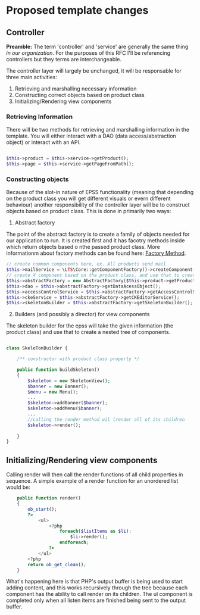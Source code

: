 # Proposed template changes

## Controller

**Preamble:** The term 'controller' and 'service' are generally the same thing *in our organization*. For the purposes of this RFC I'll be referencing controllers but they terms are interchangeable.

The controller layer will largely be unchanged, it will be responsable for three main activities:

1. Retrieving and marshalling necessary information 
2. Constructing correct objects based on product class
3. Initializing/Rendering view components

### Retrieving Information

There will be two methods for retrieving and marshalling information in the template. You will either interact with a DAO (data access/abstraction object) or interact with an API. 

```php

$this->product = $this->service->getProduct();
$this->page = $this->service->getPageFromPath();

```

### Constructing objects

Because of the slot-in nature of EPSS functionality (meaning that depending on the product class you will get different visuals or evern different behaviour) another responsibility of the controller layer will be to construct objects based on product class. This is done in primarily two ways:

1. Abstract factory 

The point of the abstract factory is to create a family of objects needed for our application to run. It is created first and it has facotry methods inside which return objects based o nthe passed product class. More informationm about factory methods can be found here: [Factory Method](https://sourcemaking.com/design_patterns/factory_method). 

```php
// create common components here, ex. All products send mail
$this->mailService = \LTS\Core::getComponentFactory()->createComponent("MailService");
// create X component based on the product class, and use that to create a family of objects. 
$this->abstractFactory = new AbstractFactory($this->product->getProductClass());
$this->dao = $this->abstractFactory->getDataAcessObject();
$this->accessControlService = $this->abstractFactory->getAccessControlService();
$this->ckeService = $this->abstractFactory->getCKEditorService();
$this->skeletonBuilder = $this->abstractFactory->getSkeletonBuilder();

```

2. Builders (and possibly a director) for view components

The skeleton builder for the epss will take the given information (the product class) and use that to create a nested tree of components.

```php

class SkeleTonBuilder {

    /** constructor with product class property */

    public function buildSkeleton() 
    {
        $skeleton = new SkeletonView();
        $banner = new Banner();
        $menu = new Menu();
        ...
        $skeleton->addBanner($banner);
        $skeleton->addMenu($banner);
        ...
        //calling the render method wil lrender all of its children
        $skeleton->render();
        
    }
}

```
## Initializing/Rendering view components
Calling render will then call the render functions of all child properties in sequence. A simple example of a render function for an unordered list would be:

```php
    public function render()
    {
        ob_start();
        ?>
            <ul>
                <?php
                    foreach($listItems as $li):
                        $li->render();
                    endforeach;
                ?>
            </ul>
        <?php
        return ob_get_clean();
    }

```

What's happening here is that PHP's output buffer is being used to start adding content, and this works recursively through the tree because each component has the ability to call render on its children. The ul component is completed only when all listen items are finished being sent to the output buffer.